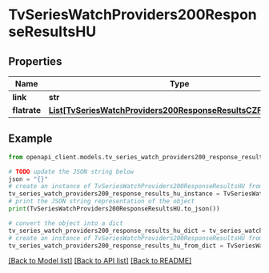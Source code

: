 # TvSeriesWatchProviders200ResponseResultsHU


## Properties

Name | Type | Description | Notes
------------ | ------------- | ------------- | -------------
**link** | **str** |  | [optional] 
**flatrate** | [**List[TvSeriesWatchProviders200ResponseResultsCZFlatrateInner]**](TvSeriesWatchProviders200ResponseResultsCZFlatrateInner.md) |  | [optional] 

## Example

```python
from openapi_client.models.tv_series_watch_providers200_response_results_hu import TvSeriesWatchProviders200ResponseResultsHU

# TODO update the JSON string below
json = "{}"
# create an instance of TvSeriesWatchProviders200ResponseResultsHU from a JSON string
tv_series_watch_providers200_response_results_hu_instance = TvSeriesWatchProviders200ResponseResultsHU.from_json(json)
# print the JSON string representation of the object
print(TvSeriesWatchProviders200ResponseResultsHU.to_json())

# convert the object into a dict
tv_series_watch_providers200_response_results_hu_dict = tv_series_watch_providers200_response_results_hu_instance.to_dict()
# create an instance of TvSeriesWatchProviders200ResponseResultsHU from a dict
tv_series_watch_providers200_response_results_hu_from_dict = TvSeriesWatchProviders200ResponseResultsHU.from_dict(tv_series_watch_providers200_response_results_hu_dict)
```
[[Back to Model list]](../README.md#documentation-for-models) [[Back to API list]](../README.md#documentation-for-api-endpoints) [[Back to README]](../README.md)


